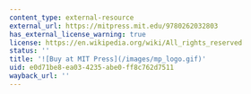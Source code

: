 ```yaml
---
content_type: external-resource
external_url: https://mitpress.mit.edu/9780262032803
has_external_license_warning: true
license: https://en.wikipedia.org/wiki/All_rights_reserved
status: ''
title: '![Buy at MIT Press](/images/mp_logo.gif)'
uid: e0d71be8-ea03-4235-abe0-ff8c762d7511
wayback_url: ''
---
```

